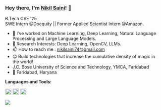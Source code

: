 ### Hey there, I'm [Nikil Saini](https://nikilsaini89.github.io/)! 👋
B.Tech CSE '25
<br> 
SWE Intern @Docquity || Former Applied Scientist Intern @Amazon.

- 👀 I’ve worked on Machine Learning, Deep Learning, Natural Language Processing and Large Language Models.
- 🌱 Research Interests: Deep Learning, OpenCV, LLMs.
- 📫 How to reach me : nikilsaini74@gmail.com
- 😊 Build technologies that increase the cumulative density of magic in the world!
- J.C. Bose University of Science and Technology, YMCA, Faridabad
- 📍 Faridabad, Haryana
  
**Languages and Tools:**  

<code><img height="20" src="https://engineering.fb.com/wp-content/uploads/2016/05/2000px-Python-logo-notext.svg_.png"></code>
<code><img height="20" src="https://avatars.githubusercontent.com/u/15658638?s=48&v=4"></code>
<code><img height="20" src="https://raw.githubusercontent.com/isocpp/logos/master/cpp_logo.png"></code>


![](https://komarev.com/ghpvc/?username=Satyam-79&color=blueviolet)
<!--
**nikilsaini89/nikilsaini89** is a ✨ _special_ ✨ repository because its `README.md` (this file) appears on your GitHub profile.

Here are some ideas to get you started:

- 🔭 I’m currently working on ...
- 🌱 I’m currently learning Natural Language Processibg
- 👯 I’m looking to collaborate on ...
- 🤔 I’m looking for help with ...
- 💬 Ask me about ...
- 📫 How to reach me: ...
- 😄 Pronouns: ...
- ⚡ Fun fact: ...
-->
